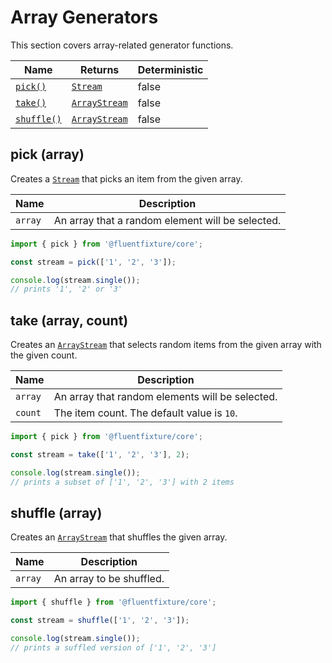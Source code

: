 # Array Generators

This section covers array-related generator functions.

<table><thead><tr><th>Name</th><th>Returns</th><th data-type="checkbox">Deterministic</th></tr></thead><tbody><tr><td><a href="array-generators.md#pick-array"><code>pick()</code></a></td><td><a href="broken-reference"><code>Stream</code></a></td><td>false</td></tr><tr><td><a href="array-generators.md#take-array-count"><code>take()</code></a></td><td><a href="broken-reference"><code>ArrayStream</code></a></td><td>false</td></tr><tr><td><a href="array-generators.md#shuffle-array"><code>shuffle()</code></a></td><td><a href="broken-reference"><code>ArrayStream</code></a></td><td>false</td></tr></tbody></table>

## pick (array)

Creates a [`Stream`](broken-reference) that picks an item from the given array.

| Name    | Description                                      |
| ------- | ------------------------------------------------ |
| `array` | An array that a random element will be selected. |

```typescript
import { pick } from '@fluentfixture/core';

const stream = pick(['1', '2', '3']);

console.log(stream.single()); 
// prints '1', '2' or '3'
```

## take (array, count)

Creates an [`ArrayStream`](broken-reference) that selects random items from the given array with the given count.

| Name    | Description                                     |
| ------- | ----------------------------------------------- |
| `array` | An array that random elements will be selected. |
| `count` | The item count. The default value is `10`.      |

```typescript
import { pick } from '@fluentfixture/core';

const stream = take(['1', '2', '3'], 2);

console.log(stream.single()); 
// prints a subset of ['1', '2', '3'] with 2 items
```

## shuffle (array)

Creates an [`ArrayStream`](broken-reference) that shuffles the given array.

| Name    | Description              |
| ------- | ------------------------ |
| `array` | An array to be shuffled. |

```typescript
import { shuffle } from '@fluentfixture/core';

const stream = shuffle(['1', '2', '3']);

console.log(stream.single()); 
// prints a suffled version of ['1', '2', '3']
```
